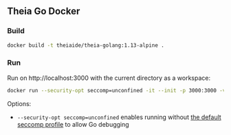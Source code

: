 ## Theia Go Docker

### Build

```bash
docker build -t theiaide/theia-golang:1.13-alpine .
```

### Run

Run on http://localhost:3000 with the current directory as a workspace:

```bash
docker run --security-opt seccomp=unconfined -it --init -p 3000:3000 -v "$(pwd):/home/project:cached" theiaide/theia-golang:1.17-alpine
```

Options:
- `--security-opt seccomp=unconfined` enables running without [the default seccomp profile](https://docs.docker.com/engine/security/seccomp/) to allow Go debugging
